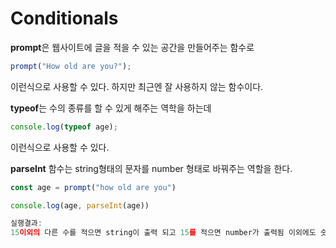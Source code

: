 # Conditionals

**prompt**은 웹사이트에 글을 적을 수 있는 공간을 만들어주는 함수로 
```javascript
prompt("How old are you?");
```
이런식으로 사용할 수 있다. 하지만 최근엔 잘 사용하지 않는 함수이다. <br>

**typeof**는 수의 종류를 할 수 있게 해주는 역학을 하는데 
```javascript
console.log(typeof age);
```
이런식으로 사용할 수 있다.


**parseInt** 함수는 string형태의 문자를 number 형태로 바꿔주는 역할을 한다. 
```javascript
const age = prompt("how old are you")

console.log(age, parseInt(age))

실행결과:
15이외의 다른 수를 적으면 string이 출력 되고 15를 적으면 number가 출력됨 이외에도 숫자가 아닌 문자를 적으면 NaN이 출력됨
```

